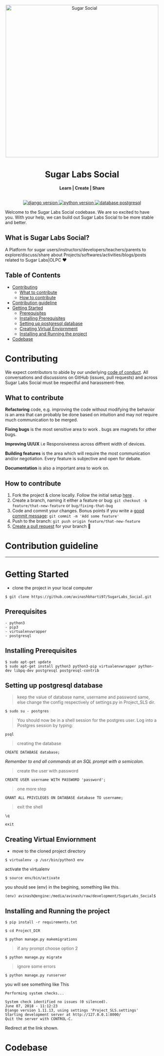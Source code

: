 <div align="center">
  <br>
  <img
    alt="Sugar Social"
    src="https://image.ibb.co/hX7JhU/sugarsocial.png"
    width=500px
  />
  <br/>
  <h1>Sugar Labs Social</h1>
  <strong>Learn | Create | Share</strong>
</div>
<br/>


<p align="center">
  <a href="https://www.djangoproject.com/">
    <img src="https://img.shields.io/badge/Django-v2.0.6-brightgreen.svg" alt="django version"/>
  </a>
  <a href="https://www.python.org/">
    <img src="https://img.shields.io/badge/Python-v3-orange.svg" alt="python version"/>
  </a>
  <a href="https://www.postgresql.org/">
    <img src="https://img.shields.io/badge/Database-postgresql-blue.svg" alt="database postgresql"/>
  </a>
</p>

Welcome to the Sugar Labs Social codebase. We are so excited to have you. With your help, we can build out Sugar Labs Social to be more stable and better.


## What is Sugar Labs Social?
A Platform for sugar users/instructors/developers/teachers/parents to explore/discuss/share about Projects/softwares/activities/blogs/posts related to Sugar Labs|OLPC ❤️



## Table of Contents


- [Contributing](#contributing)
  - [What to contribute](#what-to-contribute)
  - [How to contribute](#how-to-contribute)
- [Contribution guideline](#contribution-guideline)
- [Getting Started](#getting-started)
  - [Prerequisites](#prerequisites)
  - [Installing Prerequisites](#installing-prerequisites)
  - [Setting up postgresql database](#setting-up-postgresql-database)
  - [Creating Virtual Enviornment](#creating-virtual-enviornment)
  - [Installing and Running the project](#installing-and-running-the-project)
- [Codebase](#codebase)



# Contributing
We expect contributors to abide by our underlying [code of conduct](https://github.com/sugarlabs/sugar-docs/blob/master/src/CODE_OF_CONDUCT.md). All conversations and discussions on GitHub (issues, pull requests) and across Sugar Labs Social must be respectful and harassment-free.

## What to contribute

**Refactoring** code, e.g. improving the code without modifying the behavior is an area that can probably be done based on intuition and may not require much communication to be merged.

**Fixing bugs** is the most sensitive area to work . bugs are magnets for other bugs.

**Improving UI/UX** i.e Responsiveness across diffrent width of devices.

**Building features** is the area which will require the most communication and/or negotiation. Every feature is subjective and open for debate.

**Documentation** is also a important area to work on.

## How to contribute

1. Fork the project & clone locally. Follow the initial setup [here](#getting-started) .
2. Create a branch, naming it either a feature or bug: `git checkout -b feature/that-new-feature` or `bug/fixing-that-bug`
3.  Code and commit your changes. Bonus points if you write a [good commit message](https://chris.beams.io/posts/git-commit/): `git commit -m 'Add some feature'`
4.  Push to the branch: `git push origin feature/that-new-feature`
5.  [Create a pull request](#create-a-pull-request) for your branch 🎉


# Contribution guideline

-----




# Getting Started


* clone the project in your local computer
```
$ git clone https://github.com/avinashbharti97/SugarLabs_Social.git
```

## Prerequisites



```
- python3
- pip3
- virtualenvwrapper
- postgresql
```

## Installing Prerequisites

```
$ sudo apt-get update
$ sudo apt-get install python3 python3-pip virtualenvwrapper python-dev libpq-dev postgresql postgresql-contrib
```

## Setting up postgresql database
>keep the value of database name, username and password same,
>else change the config respectively of settings.py in Project_SLS dir.

```
$ sudo su - postgres
```
> You should now be in a shell session for the postgres user. Log into a Postgres session by typing:
```
psql
```
> creating the database
```
CREATE DATABASE database;
```
*Remember to end all commands at an SQL prompt with a semicolon.*
> create the user with password
```
CREATE USER username WITH PASSWORD 'password';
```
> one more step
```
GRANT ALL PRIVILEGES ON DATABASE database TO username;
```
> exit the shell
```
\q
```
```
exit
```


## Creating Virtual Enviornment
* move to the cloned project directory
```
$ virtualenv -p /usr/bin/python3 env
```
activate the virtualenv
```
$ source env/bin/activate
```
you should see (env) in the begining, something like this.
```
(env) avinash@engine:/media/avinash/raw/development/SugarLabs_Social$
```


## Installing and Running the project



```
$ pip install -r requirements.txt
```
```
$ cd Project_DIR
```
```
$ python manage.py makemigrations
```
>if any prompt choose option 2
```
$ python manage.py migrate
```
> ignore some errors
```
$ python manage.py runserver
```
you will see something like This
```
Performing system checks...

System check identified no issues (0 silenced).
June 07, 2018 - 11:12:23
Django version 1.11.13, using settings 'Project_SLS.settings'
Starting development server at http://127.0.0.1:8000/
Quit the server with CONTROL-C.
```

Redirect at the link shown.


# Codebase

